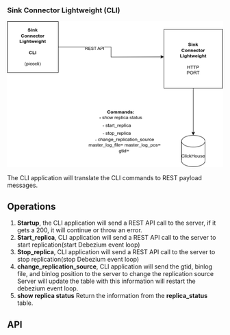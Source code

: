 ### Sink Connector Lightweight (CLI)

![arch](img/sink_connector_cli.drawio.png)

The CLI application will translate the CLI commands to REST payload messages.


## Operations

1. **Startup**, the CLI application will send a REST API call to the server, if it gets a 200, it will continue or throw an error.
2. **Start_replica**, CLI application will send a REST API call to the server to start replication(start Debezium event loop)
3. **Stop_replica**, CLI application will send a REST API call to the server to stop replication(stop Debezium event loop)
4. **change_replication_source**, CLI application will send the gtid, binlog file, and binlog position to the server to change the replication source
 Server will update the table with this information will restart the debezium event loop.
5. **show replica status** Return the information from the **replica_status** table.

## API

